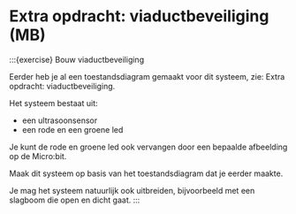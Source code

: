 # Extra opdracht: viaductbeveiliging (MB)

:::{exercise} Bouw viaductbeveiliging

Eerder heb je al een toestandsdiagram gemaakt voor dit systeem, zie: Extra opdracht: viaductbeveiliging.

Het systeem bestaat uit:

* een ultrasoonsensor
* een rode en een groene led

Je kunt de rode en groene led ook vervangen door een bepaalde afbeelding op de Micro:bit.

Maak dit systeem op basis van het toestandsdiagram dat je eerder maakte.

Je mag het systeem natuurlijk ook uitbreiden, bijvoorbeeld met een slagboom die open en dicht gaat.
:::
